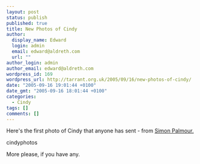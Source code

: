 ```yaml
---
layout: post
status: publish
published: true
title: New Photos of Cindy
author:
  display_name: Edward
  login: admin
  email: edward@aldreth.com
  url: ""
author_login: admin
author_email: edward@aldreth.com
wordpress_id: 169
wordpress_url: http://tarrant.org.uk/2005/09/16/new-photos-of-cindy/
date: "2005-09-16 19:01:44 +0100"
date_gmt: "2005-09-16 18:01:44 +0100"
categories:
  - Cindy
tags: []
comments: []
---
```


<p>Here's the first photo of Cindy that anyone has sent - from <a href="https://palmour.blogspot.com">Simon Palmour.</a></p>
<p><wpg2>cindyphotos</wpg2></p>
<p>More please, if you have any.</p>
